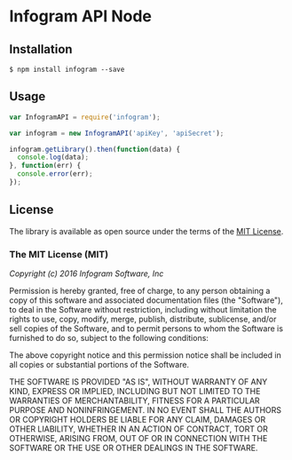 Infogram API Node
==================

## Installation

    $ npm install infogram --save

## Usage

```javascript
var InfogramAPI = require('infogram');

var infogram = new InfogramAPI('apiKey', 'apiSecret');

infogram.getLibrary().then(function(data) {
  console.log(data);
}, function(err) {
  console.error(err);
});
```

## License

The library is available as open source under the terms of the [MIT License](http://opensource.org/licenses/MIT).

### The MIT License (MIT)

*Copyright (c) 2016 Infogram Software, Inc*

Permission is hereby granted, free of charge, to any person obtaining a copy of this software and associated documentation files (the "Software"), to deal in the Software without restriction, including without limitation the rights to use, copy, modify, merge, publish, distribute, sublicense, and/or sell copies of the Software, and to permit persons to whom the Software is furnished to do so, subject to the following conditions:

The above copyright notice and this permission notice shall be included in all copies or substantial portions of the Software.

THE SOFTWARE IS PROVIDED "AS IS", WITHOUT WARRANTY OF ANY KIND, EXPRESS OR IMPLIED, INCLUDING BUT NOT LIMITED TO THE WARRANTIES OF MERCHANTABILITY, FITNESS FOR A PARTICULAR PURPOSE AND NONINFRINGEMENT. IN NO EVENT SHALL THE AUTHORS OR COPYRIGHT HOLDERS BE LIABLE FOR ANY CLAIM, DAMAGES OR OTHER LIABILITY, WHETHER IN AN ACTION OF CONTRACT, TORT OR OTHERWISE, ARISING FROM, OUT OF OR IN CONNECTION WITH THE SOFTWARE OR THE USE OR OTHER DEALINGS IN THE SOFTWARE.

